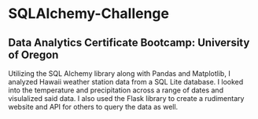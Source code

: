 # SQLAlchemy-Challenge

## Data Analytics Certificate Bootcamp: University of Oregon

Utilizing the SQL Alchemy library along with Pandas and Matplotlib, I analyzed Hawaii weather station data from a SQL Lite database. I looked into the temperature and precipitation across a range of dates and visulalized said data. I also used the Flask library to create a rudimentary website and API for others to query the data as well.
